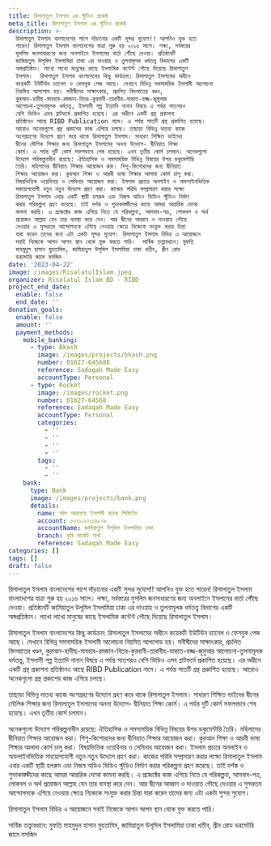 ```yaml
---
title: রিসালাতুল ইসলাম এর স্টুডিও প্রজেক্ট
meta_title: রিসালাতুল ইসলাম এর স্টুডিও প্রজেক্ট
description: >-
  রিসালাতুল ইসলাম বাংলাদেশের পাশে দাঁড়ানোর একটি সুন্দর সুযোগ!! আপনিও যুক্ত হতে
  পারেন! রিসালাতুল ইসলাম বাংলাদেশের যাত্রা শুরু হয় ২০১৬ সালে। লক্ষ্য, সর্বস্তরের
  মুসলিম জনসাধারণের জন্য অনলাইনে ইসলামের বার্তা পৌঁছে দেওয়া। প্রতিষ্ঠানটি
  জামিয়াতুল উলূমিল ইসলামিয়া ঢাকা এর দাওয়াহ ও তুলনামূলক ধর্মতত্ত্ব বিভাগের একটি
  অঙ্গপ্রতিষ্ঠান। লাখো লাখো মানুষের কাছে ইসলামিক কন্টেন্ট পৌছে দিয়েছে রিসালাতুল
  ইসলাম।  রিসালাতুল ইসলাম বাংলাদেশের কিছু কার্যক্রম: রিসালাতুল ইসলামের অধীনে
  কয়েকটি ইউটিউব চ্যানেল ও ফেসবুক পেজ আছে। সেখানে বিভিন্ন সমসাময়িক ইসলামী আলোচনা
  নিয়মিত আপলোড হয়। মনীষীদের সাক্ষাৎকার, প্রচলিত বিদআতের খণ্ডন,
  কুরআন-হাদীছ-মাযহাব-রমজান-বিতর-কুরবানী-তারাবীহ-যাকাত-হজ্জ-জুমুআর
  আলোচনা-তুলনামূলক ধর্মতত্ত্ব, ইসলামী গল্প ইত্যাদি নানান বিষয়ে এ পর্যন্ত সাতশরও
  বেশি ভিডিও এসব প্লাটফর্মে প্রকাশিত হয়েছে। এর অধীনে একটি গ্রন্থ প্রকাশনা
  প্রতিষ্ঠানও আছে RIBD Publication নামে। এ পর্যন্ত সাতটি গ্রন্থ প্রকাশিত হয়েছে।
  আরোও অনেকগুলো গ্রন্থ প্রকাশের কাজ এগিয়ে চলছে। তাছাড়া বিভিন্ন দাতব্য কাজে
  অংশগ্রহণের উদ্যোগ গ্রহণ করে থাকে রিসালাতুল ইসলাম। সাধারণ শিক্ষিত ভাইদের
  দ্বীনের মৌলিক শিক্ষার জন্য রিসালাতুল ইসলামের অনন্য উদ্যোগ- দ্বীনিয়াত শিক্ষা
  কোর্স। এ পর্যন্ত দুটি কোর্স সফলভাবে শেষ হয়েছে। এখন তৃতীয় কোর্স চলমান। অনেকগুলো
  উদ্যোগ পরিকল্পনাধীন রয়েছে: ঐতিহাসিক ও সমসাময়িক বিভিন্ন বিষয়ের উপর ডকুমেন্টারি
  তৈরি। মহিলাদের দ্বীনিয়াত শিক্ষার আয়োজন করা। শিশু-কিশোরদের জন্য দ্বীনিয়াত
  শিক্ষার আয়োজন করা। কুরআন শিক্ষা ও আরবী ভাষা শিক্ষার আলাদা কোর্স চালু করা।
  বিষয়ভিত্তিক ওয়েবিনার ও সেমিনার আয়োজন করা। ইসলাম প্রচারে অনলাইন ও অফলাইনভিত্তিক
  সময়োপযোগী নতুন নতুন উদ্যোগ গ্রহণ করা। কাজের পরিধি সম্প্রসারণ করার লক্ষ্যে
  রিসালাতুল ইসলাম এবার একটি স্থায়ী হলরুম এবং নিজস্ব অডিও ভিডিও স্টুডিও নির্মাণ
  করার পরিকল্পনা গ্রহণ করেছে। তাই দর্শক ও শুভাকাঙ্ক্ষীদের কাছে আমরা আন্তরিক দোআ
  কামনা করছি। এ প্রজেক্টের কাজ এগিয়ে নিতে যে পরিকল্পনা, আসবাব-পত্র, লোকবল ও অর্থ
  প্রয়োজন আল্লাহ যেন তার ব্যবস্থা করে দেন। আর দ্বীনের আহ্বান ও দাওয়াত পৌছে
  দেওয়ার এ সুন্দরতম আন্দোলনকে এগিয়ে নেওয়ার ক্ষেত্রে নিজেকে সংযুক্ত করার চিন্তা
  যারা করেন তাদের জন্য এটা একটা সুন্দর সুযোগ। রিসালাতুল ইসলাম বিডির এ আয়োজনে
  সবাই নিজেকে আপন আপন স্থান থেকে যুক্ত করতে পারি।  সার্বিক তত্ত্বাবধানে: মুফতি
  মাহমুদুল হাসান মুহতামিম, জামিয়াতুল উলূমিল ইসলামিয়া ঢাকা খতীব, গ্রীন রোড
  ডরমেটরি জামে মসজিদ
date: '2023-04-22'
image: /images/RisalatulIslam.jpeg
organizer: Risalatul Islam BD - RIBD
project_end_date:
  enable: false
  end_date: ''
donation_goals:
  enable: false
  amount: ''
  payment_methods:
    mobile_banking:
      - type: Bkash
        image: /images/projects/bkash.png
        number: 01627-645680
        reference: Sadaqah Made Easy
        accountType: Personal
      - type: Rocket
        image: /images/rocket.png
        number: 01627-64568
        reference: Sadaqah Made Easy
        accountType: Personal
        categories:
          - ''
          - ''
          - ''
          - ''
        tags:
          - ''
          - ''
    bank:
      type: Bank
      image: /images/projects/bank.png
      details:
        name: আল আরাফাহ ইসলামী ব্যাংক লিমিটেড
        account: ০৩৭১১২০১৩৪৮৭৯
        accountName: জামিয়াতুল উলূমিল ইসলামিয়া ঢাকা
        branch: কৃষি মার্কেট শাখা
        reference: Sadaqah Made Easy
categories: []
tags: []
draft: false
---
```

রিসালাতুল ইসলাম বাংলাদেশের পাশে দাঁড়ানোর একটি সুন্দর সুযোগ!! আপনিও যুক্ত হতে পারেন! রিসালাতুল ইসলাম বাংলাদেশের যাত্রা শুরু হয় ২০১৬ সালে। লক্ষ্য, সর্বস্তরের মুসলিম জনসাধারণের জন্য অনলাইনে ইসলামের বার্তা পৌঁছে দেওয়া। প্রতিষ্ঠানটি জামিয়াতুল উলূমিল ইসলামিয়া ঢাকা এর দাওয়াহ ও তুলনামূলক ধর্মতত্ত্ব বিভাগের একটি অঙ্গপ্রতিষ্ঠান। লাখো লাখো মানুষের কাছে ইসলামিক কন্টেন্ট পৌছে দিয়েছে রিসালাতুল ইসলাম।

রিসালাতুল ইসলাম বাংলাদেশের কিছু কার্যক্রম: রিসালাতুল ইসলামের অধীনে কয়েকটি ইউটিউব চ্যানেল ও ফেসবুক পেজ আছে। সেখানে বিভিন্ন সমসাময়িক ইসলামী আলোচনা নিয়মিত আপলোড হয়। মনীষীদের সাক্ষাৎকার, প্রচলিত বিদআতের খণ্ডন, কুরআন-হাদীছ-মাযহাব-রমজান-বিতর-কুরবানী-তারাবীহ-যাকাত-হজ্জ-জুমুআর আলোচনা-তুলনামূলক ধর্মতত্ত্ব, ইসলামী গল্প ইত্যাদি নানান বিষয়ে এ পর্যন্ত সাতশরও বেশি ভিডিও এসব প্লাটফর্মে প্রকাশিত হয়েছে। এর অধীনে একটি গ্রন্থ প্রকাশনা প্রতিষ্ঠানও আছে RIBD Publication নামে। এ পর্যন্ত সাতটি গ্রন্থ প্রকাশিত হয়েছে। আরোও অনেকগুলো গ্রন্থ প্রকাশের কাজ এগিয়ে চলছে।

তাছাড়া বিভিন্ন দাতব্য কাজে অংশগ্রহণের উদ্যোগ গ্রহণ করে থাকে রিসালাতুল ইসলাম। সাধারণ শিক্ষিত ভাইদের দ্বীনের মৌলিক শিক্ষার জন্য রিসালাতুল ইসলামের অনন্য উদ্যোগ- দ্বীনিয়াত শিক্ষা কোর্স। এ পর্যন্ত দুটি কোর্স সফলভাবে শেষ হয়েছে। এখন তৃতীয় কোর্স চলমান।

অনেকগুলো উদ্যোগ পরিকল্পনাধীন রয়েছে: ঐতিহাসিক ও সমসাময়িক বিভিন্ন বিষয়ের উপর ডকুমেন্টারি তৈরি। মহিলাদের দ্বীনিয়াত শিক্ষার আয়োজন করা। শিশু-কিশোরদের জন্য দ্বীনিয়াত শিক্ষার আয়োজন করা। কুরআন শিক্ষা ও আরবী ভাষা শিক্ষার আলাদা কোর্স চালু করা। বিষয়ভিত্তিক ওয়েবিনার ও সেমিনার আয়োজন করা। ইসলাম প্রচারে অনলাইন ও অফলাইনভিত্তিক সময়োপযোগী নতুন নতুন উদ্যোগ গ্রহণ করা। কাজের পরিধি সম্প্রসারণ করার লক্ষ্যে রিসালাতুল ইসলাম এবার একটি স্থায়ী হলরুম এবং নিজস্ব অডিও ভিডিও স্টুডিও নির্মাণ করার পরিকল্পনা গ্রহণ করেছে। তাই দর্শক ও শুভাকাঙ্ক্ষীদের কাছে আমরা আন্তরিক দোআ কামনা করছি। এ প্রজেক্টের কাজ এগিয়ে নিতে যে পরিকল্পনা, আসবাব-পত্র, লোকবল ও অর্থ প্রয়োজন আল্লাহ যেন তার ব্যবস্থা করে দেন। আর দ্বীনের আহ্বান ও দাওয়াত পৌছে দেওয়ার এ সুন্দরতম আন্দোলনকে এগিয়ে নেওয়ার ক্ষেত্রে নিজেকে সংযুক্ত করার চিন্তা যারা করেন তাদের জন্য এটা একটা সুন্দর সুযোগ।

রিসালাতুল ইসলাম বিডির এ আয়োজনে সবাই নিজেকে আপন আপন স্থান থেকে যুক্ত করতে পারি।

সার্বিক তত্ত্বাবধানে: মুফতি মাহমুদুল হাসান মুহতামিম, জামিয়াতুল উলূমিল ইসলামিয়া ঢাকা খতীব, গ্রীন রোড ডরমেটরি জামে মসজিদ
